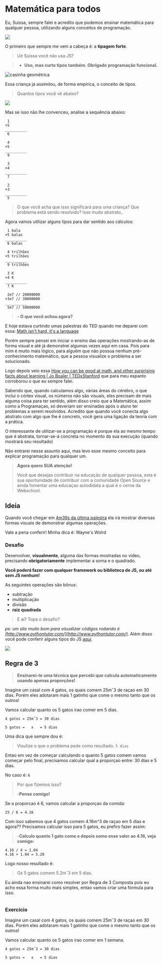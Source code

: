# Matemática para todos

Eu, Suissa, sempre falei e acredito que podemos ensinar matemática para qualquer pessoa, utilizando alguns conceitos de programação.

![](http://vignette3.wikia.nocookie.net/meme/images/b/b6/Y_wat_2.jpg/revision/latest?cb=20150614223422)

O primeiro que sempre me vem a cabeça é: a **tipagem forte**.

> Ué Suissa você não usa JS?

> - **Uso, mas curto tipos também. Obrigado programação funcional.**

![casinha geométrica](http://www.eunascinoviladaserra.com.br/wp-content/uploads/2014/08/brinquedo-5.jpg)

Essa criança já assimilou, de forma empírica, o conceito de tipos.

> Quantos tipos você vê abaixo?

![](http://gepettobrinquedos.com.br/loja/wp-content/uploads/2013/01/encaixe_form-geo.jpg)


Mas se isso não lhe convenceu, analise a sequência abaixo:


``` 
 1 
+5 
__________
 6 
``` 

``` 
 4 
+5 
__________
 9 
``` 

``` 
 3 
+4 
__________
 7 
``` 

``` 
 2 
+3 
__________
 5 
``` 

> O que você acha que isso significará para uma criança? Que problema está sendo resolvido? Isso muito abstrato,.

Agora vamos utilizar alguns tipos para dar sentido aos cálculos:

``` 
 1 bala
+5 balas
__________
 6 balas
``` 

``` 
 4 trilhões
+5 trilhões
__________
 9 trilhões
``` 

``` 
 3 K
+4 K
__________
 7 K
``` 

``` 
 2e7 // 20000000
+3e7 // 30000000
__________
 5e7 // 50000000
``` 

> **- O que você achou agora?**

E hoje estava curtindo umas palestras do TED quando me deparei com essa: [Math isn't hard, it's a language](https://youtu.be/3icoSeGqQtY?t=4m39s) 


Porém sempre pensei em iniciar o ensino das operações mostrando-as de forma visual e até já demonstrei algumas vezes aqui em casa. Pois para mim é muito mais lógico, para alguém que não possua nenhum pré-conhecimento matemático, que a pessoa visualize o problema a ser solucionado.

Logo depois veio essa
[How you can be good at math, and other surprising facts about learning | Jo Boaler | TEDxStanford](https://www.youtube.com/watch?v=3icoSeGqQtY) que para meu espanto corroborou o que eu sempre falei. 

Sabendo que, quando calculamos algo, várias áreas do cérebro, o que inclui o córtex visual, os números não são visuais, eles precisam de mais alguma coisa para ter sentido, além disso creio que a Matemática, assim como a Programaçao, só deveriam ser ensinadas após o aluno ter problemas a serem resolvidos. Acredito que quando você conecta algo abstrato com algo que lhe é concreto, você gera uma ligação da teoria com a prática.

O interessante de utilizar-se a programação é porque ela ao mesmo tempo que é abstrata, tornar-se-á concreta no momento da sua execução (quando mostrará seu resultado)

Não entrarei nesse assunto aqui, mas levo esse mesmo conceito para explicar programação para qualquer um.

> **Agora quero SUA atenção!** 
> 
> Você que desejas contribuir na educação de qualquer pessoa, esta é sua oportunidade de contribuir com a comunidade Open Source e ainda fomentar uma educaçao autodidata a qual é o cerne da Webschool.

## Ideia

Quando você chegar em [4m39s da última palestra](https://www.youtube.com/watch?v=3icoSeGqQtY&feature=youtu.be&t=4m39s) ela irá mostrar diversas formas visuais de demonstrar algumas operações. 

Vale a pena conferir! Minha dica é: Wayne's Wolrd

### Desafio

Desenvolver, **visualmente**, alguma das formas mostradas no vídeo, precisando **obrigatoriamente** implementar a soma e o quadrado.

**Você poderá fazer com qualquer framework ou biblioteca de JS, ou até sem JS nenhum!**

As seguintes operações são bônus:

- subtração
- multiplicação
- divisão
- **raiz quadrada**


> E aí? Topa o desafio?

*ps: um site muito bom para visualizar códigos rodando é [http://www.pythontutor.com/](http://www.pythontutor.com/)*. Além disso você pode conferir alguns tipos do JS [aqui](http://www.pythontutor.com/visualize.html#code=var%20intNum%20%3D%2042%3B%0Avar%20floatNum%20%3D%203.14159%3B%0Avar%20nanNum%20%3D%20NaN%3B%0Avar%20infNum%20%3D%20Infinity%3B%0Avar%20ninfNum%20%3D%20-Infinity%3B%0A%0Avar%20str%20%3D%20%22hello%20world%22%3B%0A%0Avar%20boolTrue%20%3D%20true%3B%0Avar%20boolFalse%20%3D%20false%3B%0A%0Avar%20nullVal%20%3D%20null%3B%0Avar%20undefVal%20%3D%20undefined%3B%0A%0Avar%20lst%20%3D%20%5B'a',%20'b',%203,%204,%205,%20'f'%5D%3B%0A%0Avar%20obj%20%3D%20%7Bname%3A%20'John',%20age%3A%2035,%20hasChildren%3A%20true%7D%3B%0A%0Avar%20i%20%3D%205%3B%0Avar%20obj_lst%20%3D%20%5Bi,%20%7Bfoo%3A%20i%2B1,%20poop%3A%20%5B1,%202,%203%5D%7D,%20%7Bbar%3A%20i%2B2%7D%5D%3B%0A%0Aobj.name%20%3D%20'Jane'%3B&cumulative=false&curInstr=14&heapPrimitives=false&mode=display&origin=opt-frontend.js&py=js&rawInputLstJSON=%5B%5D&textReferences=false).

![](http://weknowmemes.com/generator/uploads/generated/g1352217865361546904.jpg)

## Regra de 3

> **Ensinarei-te uma técnica que percebi que calcula automaticamente usando apenas proporções!**


Imagine um casal com 4 gatos, os quais comem 25mˆ3 de raçao em 30 dias. Porém eles adotaram mais 1 gatinho que come o mesmo tanto que os outros! 

Vamos calcular quanto os 5 gatos irao comer em 5 dias.

```
4 gatos = 25mˆ3 = 30 dias

5 gatos =   x   = 5 dias
```

Uma dica que sempre dou é:

> Visulize o que o problema pede como resultado. `5 dias`

Entao em vez de começar calculando o quanto 5 gatos comem vamos começar pelo final, precisamos calcular qual a proporçao entre: 30 dias e 5 dias.

No caso é: `6` 

> Por que fizemos isso?
>
> -**Pense comigo!**

Se a proporcao é 6, vamos calcular a proporçao da comida:

```
25 / 6 = 4.16
```

Com isso sabemos que 4 gatos comem 4.16m^3 de raçao em 5 dias e agora?? Precisamos calcular isso para 5 gatos, eu prefiro fazer assim:

> -**Calculo quanto 1 gato come e depois somo esse valor ao 4.16, veja comigo:**


```
4.16 / 4 = 1.04
4.16 + 1.04 = 5.20
```

Logo nosso resultado é: 

> Os 5 gatos comem 5.2mˆ3 em 5 dias.

Eu ainda nao ensinarei como resolver por Regra de 3 Composta pois eu acho essa forma muito mais simples, entao vamos criar uma fórmula para isso.

```

```



### Exercício


Imagine um casal com 4 gatos, os quais comem 25mˆ3 de raçao em 30 dias. Porém eles adotaram mais 1 gatinho que come o mesmo tanto que os outros! 

Vamos calcular quanto os 5 gatos irao comer em 1 semana.

```
4 gatos = 25mˆ3 = 30 dias

5 gatos =   x   = 5 dias

```







